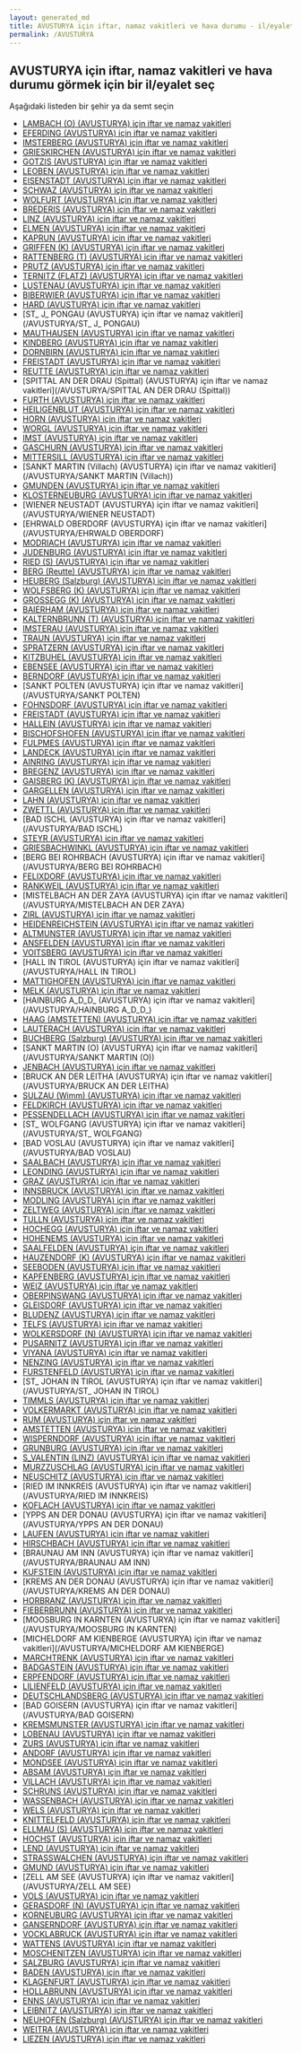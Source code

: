 ```yaml
---
layout: generated_md
title: AVUSTURYA için iftar, namaz vakitleri ve hava durumu - il/eyalet seç
permalink: /AVUSTURYA
---
```


## AVUSTURYA için iftar, namaz vakitleri ve hava durumu  görmek için bir il/eyalet seç

Aşağıdaki listeden bir şehir ya da semt seçin

* [LAMBACH (O) (AVUSTURYA) için iftar ve namaz vakitleri](/AVUSTURYA/LAMBACH (O))
* [EFERDING (AVUSTURYA) için iftar ve namaz vakitleri](/AVUSTURYA/EFERDING)
* [IMSTERBERG (AVUSTURYA) için iftar ve namaz vakitleri](/AVUSTURYA/IMSTERBERG)
* [GRIESKIRCHEN (AVUSTURYA) için iftar ve namaz vakitleri](/AVUSTURYA/GRIESKIRCHEN)
* [GOTZIS (AVUSTURYA) için iftar ve namaz vakitleri](/AVUSTURYA/GOTZIS)
* [LEOBEN (AVUSTURYA) için iftar ve namaz vakitleri](/AVUSTURYA/LEOBEN)
* [EISENSTADT (AVUSTURYA) için iftar ve namaz vakitleri](/AVUSTURYA/EISENSTADT)
* [SCHWAZ (AVUSTURYA) için iftar ve namaz vakitleri](/AVUSTURYA/SCHWAZ)
* [WOLFURT (AVUSTURYA) için iftar ve namaz vakitleri](/AVUSTURYA/WOLFURT)
* [BREDERIS (AVUSTURYA) için iftar ve namaz vakitleri](/AVUSTURYA/BREDERIS)
* [LINZ (AVUSTURYA) için iftar ve namaz vakitleri](/AVUSTURYA/LINZ)
* [ELMEN (AVUSTURYA) için iftar ve namaz vakitleri](/AVUSTURYA/ELMEN)
* [KAPRUN (AVUSTURYA) için iftar ve namaz vakitleri](/AVUSTURYA/KAPRUN)
* [GRIFFEN (K) (AVUSTURYA) için iftar ve namaz vakitleri](/AVUSTURYA/GRIFFEN (K))
* [RATTENBERG (T) (AVUSTURYA) için iftar ve namaz vakitleri](/AVUSTURYA/RATTENBERG (T))
* [PRUTZ (AVUSTURYA) için iftar ve namaz vakitleri](/AVUSTURYA/PRUTZ)
* [TERNITZ (FLATZ) (AVUSTURYA) için iftar ve namaz vakitleri](/AVUSTURYA/TERNITZ (FLATZ))
* [LUSTENAU (AVUSTURYA) için iftar ve namaz vakitleri](/AVUSTURYA/LUSTENAU)
* [BIBERWIER (AVUSTURYA) için iftar ve namaz vakitleri](/AVUSTURYA/BIBERWIER)
* [HARD (AVUSTURYA) için iftar ve namaz vakitleri](/AVUSTURYA/HARD)
* [ST_ J_ PONGAU (AVUSTURYA) için iftar ve namaz vakitleri](/AVUSTURYA/ST_ J_ PONGAU)
* [MAUTHAUSEN (AVUSTURYA) için iftar ve namaz vakitleri](/AVUSTURYA/MAUTHAUSEN)
* [KINDBERG (AVUSTURYA) için iftar ve namaz vakitleri](/AVUSTURYA/KINDBERG)
* [DORNBIRN (AVUSTURYA) için iftar ve namaz vakitleri](/AVUSTURYA/DORNBIRN)
* [FREISTADT  (AVUSTURYA) için iftar ve namaz vakitleri](/AVUSTURYA/FREISTADT )
* [REUTTE (AVUSTURYA) için iftar ve namaz vakitleri](/AVUSTURYA/REUTTE)
* [SPITTAL AN DER DRAU (Spittal) (AVUSTURYA) için iftar ve namaz vakitleri](/AVUSTURYA/SPITTAL AN DER DRAU (Spittal))
* [FURTH (AVUSTURYA) için iftar ve namaz vakitleri](/AVUSTURYA/FURTH)
* [HEILIGENBLUT (AVUSTURYA) için iftar ve namaz vakitleri](/AVUSTURYA/HEILIGENBLUT)
* [HORN (AVUSTURYA) için iftar ve namaz vakitleri](/AVUSTURYA/HORN)
* [WORGL (AVUSTURYA) için iftar ve namaz vakitleri](/AVUSTURYA/WORGL)
* [IMST (AVUSTURYA) için iftar ve namaz vakitleri](/AVUSTURYA/IMST)
* [GASCHURN (AVUSTURYA) için iftar ve namaz vakitleri](/AVUSTURYA/GASCHURN)
* [MITTERSILL (AVUSTURYA) için iftar ve namaz vakitleri](/AVUSTURYA/MITTERSILL)
* [SANKT MARTIN (Villach) (AVUSTURYA) için iftar ve namaz vakitleri](/AVUSTURYA/SANKT MARTIN (Villach))
* [GMUNDEN (AVUSTURYA) için iftar ve namaz vakitleri](/AVUSTURYA/GMUNDEN)
* [KLOSTERNEUBURG (AVUSTURYA) için iftar ve namaz vakitleri](/AVUSTURYA/KLOSTERNEUBURG)
* [WIENER NEUSTADT (AVUSTURYA) için iftar ve namaz vakitleri](/AVUSTURYA/WIENER NEUSTADT)
* [EHRWALD OBERDORF (AVUSTURYA) için iftar ve namaz vakitleri](/AVUSTURYA/EHRWALD OBERDORF)
* [MODRIACH (AVUSTURYA) için iftar ve namaz vakitleri](/AVUSTURYA/MODRIACH)
* [JUDENBURG (AVUSTURYA) için iftar ve namaz vakitleri](/AVUSTURYA/JUDENBURG)
* [RIED (S) (AVUSTURYA) için iftar ve namaz vakitleri](/AVUSTURYA/RIED (S))
* [BERG (Reutte) (AVUSTURYA) için iftar ve namaz vakitleri](/AVUSTURYA/BERG (Reutte))
* [HEUBERG (Salzburg) (AVUSTURYA) için iftar ve namaz vakitleri](/AVUSTURYA/HEUBERG (Salzburg))
* [WOLFSBERG (K) (AVUSTURYA) için iftar ve namaz vakitleri](/AVUSTURYA/WOLFSBERG (K))
* [GROSSEGG (K) (AVUSTURYA) için iftar ve namaz vakitleri](/AVUSTURYA/GROSSEGG (K))
* [BAIERHAM (AVUSTURYA) için iftar ve namaz vakitleri](/AVUSTURYA/BAIERHAM)
* [KALTERNBRUNN (T) (AVUSTURYA) için iftar ve namaz vakitleri](/AVUSTURYA/KALTERNBRUNN (T))
* [IMSTERAU (AVUSTURYA) için iftar ve namaz vakitleri](/AVUSTURYA/IMSTERAU)
* [TRAUN (AVUSTURYA) için iftar ve namaz vakitleri](/AVUSTURYA/TRAUN)
* [SPRATZERN (AVUSTURYA) için iftar ve namaz vakitleri](/AVUSTURYA/SPRATZERN)
* [KITZBUHEL (AVUSTURYA) için iftar ve namaz vakitleri](/AVUSTURYA/KITZBUHEL)
* [EBENSEE (AVUSTURYA) için iftar ve namaz vakitleri](/AVUSTURYA/EBENSEE)
* [BERNDORF (AVUSTURYA) için iftar ve namaz vakitleri](/AVUSTURYA/BERNDORF)
* [SANKT POLTEN (AVUSTURYA) için iftar ve namaz vakitleri](/AVUSTURYA/SANKT POLTEN)
* [FOHNSDORF (AVUSTURYA) için iftar ve namaz vakitleri](/AVUSTURYA/FOHNSDORF)
* [FREISTADT (AVUSTURYA) için iftar ve namaz vakitleri](/AVUSTURYA/FREISTADT)
* [HALLEIN (AVUSTURYA) için iftar ve namaz vakitleri](/AVUSTURYA/HALLEIN)
* [BISCHOFSHOFEN (AVUSTURYA) için iftar ve namaz vakitleri](/AVUSTURYA/BISCHOFSHOFEN)
* [FULPMES (AVUSTURYA) için iftar ve namaz vakitleri](/AVUSTURYA/FULPMES)
* [LANDECK (AVUSTURYA) için iftar ve namaz vakitleri](/AVUSTURYA/LANDECK)
* [AINRING (AVUSTURYA) için iftar ve namaz vakitleri](/AVUSTURYA/AINRING)
* [BREGENZ (AVUSTURYA) için iftar ve namaz vakitleri](/AVUSTURYA/BREGENZ)
* [GAISBERG (K) (AVUSTURYA) için iftar ve namaz vakitleri](/AVUSTURYA/GAISBERG (K))
* [GARGELLEN (AVUSTURYA) için iftar ve namaz vakitleri](/AVUSTURYA/GARGELLEN)
* [LAHN (AVUSTURYA) için iftar ve namaz vakitleri](/AVUSTURYA/LAHN)
* [ZWETTL (AVUSTURYA) için iftar ve namaz vakitleri](/AVUSTURYA/ZWETTL)
* [BAD ISCHL (AVUSTURYA) için iftar ve namaz vakitleri](/AVUSTURYA/BAD ISCHL)
* [STEYR (AVUSTURYA) için iftar ve namaz vakitleri](/AVUSTURYA/STEYR)
* [GRIESBACHWINKL (AVUSTURYA) için iftar ve namaz vakitleri](/AVUSTURYA/GRIESBACHWINKL)
* [BERG BEI ROHRBACH (AVUSTURYA) için iftar ve namaz vakitleri](/AVUSTURYA/BERG BEI ROHRBACH)
* [FELIXDORF (AVUSTURYA) için iftar ve namaz vakitleri](/AVUSTURYA/FELIXDORF)
* [RANKWEIL (AVUSTURYA) için iftar ve namaz vakitleri](/AVUSTURYA/RANKWEIL)
* [MISTELBACH AN DER ZAYA (AVUSTURYA) için iftar ve namaz vakitleri](/AVUSTURYA/MISTELBACH AN DER ZAYA)
* [ZIRL (AVUSTURYA) için iftar ve namaz vakitleri](/AVUSTURYA/ZIRL)
* [HEIDENREICHSTEIN (AVUSTURYA) için iftar ve namaz vakitleri](/AVUSTURYA/HEIDENREICHSTEIN)
* [ALTMUNSTER (AVUSTURYA) için iftar ve namaz vakitleri](/AVUSTURYA/ALTMUNSTER)
* [ANSFELDEN (AVUSTURYA) için iftar ve namaz vakitleri](/AVUSTURYA/ANSFELDEN)
* [VOITSBERG (AVUSTURYA) için iftar ve namaz vakitleri](/AVUSTURYA/VOITSBERG)
* [HALL IN TIROL (AVUSTURYA) için iftar ve namaz vakitleri](/AVUSTURYA/HALL IN TIROL)
* [MATTIGHOFEN (AVUSTURYA) için iftar ve namaz vakitleri](/AVUSTURYA/MATTIGHOFEN)
* [MELK (AVUSTURYA) için iftar ve namaz vakitleri](/AVUSTURYA/MELK)
* [HAINBURG A_D_D_ (AVUSTURYA) için iftar ve namaz vakitleri](/AVUSTURYA/HAINBURG A_D_D_)
* [HAAG (AMSTETTEN) (AVUSTURYA) için iftar ve namaz vakitleri](/AVUSTURYA/HAAG (AMSTETTEN))
* [LAUTERACH (AVUSTURYA) için iftar ve namaz vakitleri](/AVUSTURYA/LAUTERACH)
* [BUCHBERG (Salzburg) (AVUSTURYA) için iftar ve namaz vakitleri](/AVUSTURYA/BUCHBERG (Salzburg))
* [SANKT MARTIN (O) (AVUSTURYA) için iftar ve namaz vakitleri](/AVUSTURYA/SANKT MARTIN (O))
* [JENBACH (AVUSTURYA) için iftar ve namaz vakitleri](/AVUSTURYA/JENBACH)
* [BRUCK AN DER LEITHA (AVUSTURYA) için iftar ve namaz vakitleri](/AVUSTURYA/BRUCK AN DER LEITHA)
* [SULZAU (Wimm) (AVUSTURYA) için iftar ve namaz vakitleri](/AVUSTURYA/SULZAU (Wimm))
* [FELDKIRCH (AVUSTURYA) için iftar ve namaz vakitleri](/AVUSTURYA/FELDKIRCH)
* [PESSENDELLACH (AVUSTURYA) için iftar ve namaz vakitleri](/AVUSTURYA/PESSENDELLACH)
* [ST_ WOLFGANG (AVUSTURYA) için iftar ve namaz vakitleri](/AVUSTURYA/ST_ WOLFGANG)
* [BAD VOSLAU (AVUSTURYA) için iftar ve namaz vakitleri](/AVUSTURYA/BAD VOSLAU)
* [SAALBACH (AVUSTURYA) için iftar ve namaz vakitleri](/AVUSTURYA/SAALBACH)
* [LEONDING (AVUSTURYA) için iftar ve namaz vakitleri](/AVUSTURYA/LEONDING)
* [GRAZ (AVUSTURYA) için iftar ve namaz vakitleri](/AVUSTURYA/GRAZ)
* [INNSBRUCK (AVUSTURYA) için iftar ve namaz vakitleri](/AVUSTURYA/INNSBRUCK)
* [MODLING (AVUSTURYA) için iftar ve namaz vakitleri](/AVUSTURYA/MODLING)
* [ZELTWEG (AVUSTURYA) için iftar ve namaz vakitleri](/AVUSTURYA/ZELTWEG)
* [TULLN (AVUSTURYA) için iftar ve namaz vakitleri](/AVUSTURYA/TULLN)
* [HOCHEGG (AVUSTURYA) için iftar ve namaz vakitleri](/AVUSTURYA/HOCHEGG)
* [HOHENEMS (AVUSTURYA) için iftar ve namaz vakitleri](/AVUSTURYA/HOHENEMS)
* [SAALFELDEN (AVUSTURYA) için iftar ve namaz vakitleri](/AVUSTURYA/SAALFELDEN)
* [HAUZENDORF (K) (AVUSTURYA) için iftar ve namaz vakitleri](/AVUSTURYA/HAUZENDORF (K))
* [SEEBODEN (AVUSTURYA) için iftar ve namaz vakitleri](/AVUSTURYA/SEEBODEN)
* [KAPFENBERG (AVUSTURYA) için iftar ve namaz vakitleri](/AVUSTURYA/KAPFENBERG)
* [WEIZ (AVUSTURYA) için iftar ve namaz vakitleri](/AVUSTURYA/WEIZ)
* [OBERPINSWANG (AVUSTURYA) için iftar ve namaz vakitleri](/AVUSTURYA/OBERPINSWANG)
* [GLEISDORF (AVUSTURYA) için iftar ve namaz vakitleri](/AVUSTURYA/GLEISDORF)
* [BLUDENZ (AVUSTURYA) için iftar ve namaz vakitleri](/AVUSTURYA/BLUDENZ)
* [TELFS (AVUSTURYA) için iftar ve namaz vakitleri](/AVUSTURYA/TELFS)
* [WOLKERSDORF (N) (AVUSTURYA) için iftar ve namaz vakitleri](/AVUSTURYA/WOLKERSDORF (N))
* [PUSARNITZ (AVUSTURYA) için iftar ve namaz vakitleri](/AVUSTURYA/PUSARNITZ)
* [VIYANA (AVUSTURYA) için iftar ve namaz vakitleri](/AVUSTURYA/VIYANA)
* [NENZING (AVUSTURYA) için iftar ve namaz vakitleri](/AVUSTURYA/NENZING)
* [FURSTENFELD (AVUSTURYA) için iftar ve namaz vakitleri](/AVUSTURYA/FURSTENFELD)
* [ST_ JOHAN IN TIROL (AVUSTURYA) için iftar ve namaz vakitleri](/AVUSTURYA/ST_ JOHAN IN TIROL)
* [TIMMLS (AVUSTURYA) için iftar ve namaz vakitleri](/AVUSTURYA/TIMMLS)
* [VOLKERMARKT (AVUSTURYA) için iftar ve namaz vakitleri](/AVUSTURYA/VOLKERMARKT)
* [RUM (AVUSTURYA) için iftar ve namaz vakitleri](/AVUSTURYA/RUM)
* [AMSTETTEN (AVUSTURYA) için iftar ve namaz vakitleri](/AVUSTURYA/AMSTETTEN)
* [WISPERNDORF (AVUSTURYA) için iftar ve namaz vakitleri](/AVUSTURYA/WISPERNDORF)
* [GRUNBURG (AVUSTURYA) için iftar ve namaz vakitleri](/AVUSTURYA/GRUNBURG)
* [S_VALENTIN (LINZ) (AVUSTURYA) için iftar ve namaz vakitleri](/AVUSTURYA/S_VALENTIN (LINZ))
* [MURZZUSCHLAG (AVUSTURYA) için iftar ve namaz vakitleri](/AVUSTURYA/MURZZUSCHLAG)
* [NEUSCHITZ (AVUSTURYA) için iftar ve namaz vakitleri](/AVUSTURYA/NEUSCHITZ)
* [RIED IM INNKREIS (AVUSTURYA) için iftar ve namaz vakitleri](/AVUSTURYA/RIED IM INNKREIS)
* [KOFLACH (AVUSTURYA) için iftar ve namaz vakitleri](/AVUSTURYA/KOFLACH)
* [YPPS AN DER DONAU (AVUSTURYA) için iftar ve namaz vakitleri](/AVUSTURYA/YPPS AN DER DONAU)
* [LAUFEN (AVUSTURYA) için iftar ve namaz vakitleri](/AVUSTURYA/LAUFEN)
* [HIRSCHBACH (AVUSTURYA) için iftar ve namaz vakitleri](/AVUSTURYA/HIRSCHBACH)
* [BRAUNAU AM INN (AVUSTURYA) için iftar ve namaz vakitleri](/AVUSTURYA/BRAUNAU AM INN)
* [KUFSTEIN (AVUSTURYA) için iftar ve namaz vakitleri](/AVUSTURYA/KUFSTEIN)
* [KREMS AN DER DONAU (AVUSTURYA) için iftar ve namaz vakitleri](/AVUSTURYA/KREMS AN DER DONAU)
* [HORBRANZ (AVUSTURYA) için iftar ve namaz vakitleri](/AVUSTURYA/HORBRANZ)
* [FIEBERBRUNN (AVUSTURYA) için iftar ve namaz vakitleri](/AVUSTURYA/FIEBERBRUNN)
* [MOOSBURG IN KARNTEN (AVUSTURYA) için iftar ve namaz vakitleri](/AVUSTURYA/MOOSBURG IN KARNTEN)
* [MICHELDORF AM KIENBERGE (AVUSTURYA) için iftar ve namaz vakitleri](/AVUSTURYA/MICHELDORF AM KIENBERGE)
* [MARCHTRENK (AVUSTURYA) için iftar ve namaz vakitleri](/AVUSTURYA/MARCHTRENK)
* [BADGASTEIN (AVUSTURYA) için iftar ve namaz vakitleri](/AVUSTURYA/BADGASTEIN)
* [ERPFENDORF (AVUSTURYA) için iftar ve namaz vakitleri](/AVUSTURYA/ERPFENDORF)
* [LILIENFELD (AVUSTURYA) için iftar ve namaz vakitleri](/AVUSTURYA/LILIENFELD)
* [DEUTSCHLANDSBERG  (AVUSTURYA) için iftar ve namaz vakitleri](/AVUSTURYA/DEUTSCHLANDSBERG )
* [BAD GOISERN (AVUSTURYA) için iftar ve namaz vakitleri](/AVUSTURYA/BAD GOISERN)
* [KREMSMUNSTER (AVUSTURYA) için iftar ve namaz vakitleri](/AVUSTURYA/KREMSMUNSTER)
* [LOBENAU (AVUSTURYA) için iftar ve namaz vakitleri](/AVUSTURYA/LOBENAU)
* [ZURS (AVUSTURYA) için iftar ve namaz vakitleri](/AVUSTURYA/ZURS)
* [ANDORF (AVUSTURYA) için iftar ve namaz vakitleri](/AVUSTURYA/ANDORF)
* [MONDSEE (AVUSTURYA) için iftar ve namaz vakitleri](/AVUSTURYA/MONDSEE)
* [ABSAM (AVUSTURYA) için iftar ve namaz vakitleri](/AVUSTURYA/ABSAM)
* [VILLACH (AVUSTURYA) için iftar ve namaz vakitleri](/AVUSTURYA/VILLACH)
* [SCHRUNS (AVUSTURYA) için iftar ve namaz vakitleri](/AVUSTURYA/SCHRUNS)
* [WASSENBACH (AVUSTURYA) için iftar ve namaz vakitleri](/AVUSTURYA/WASSENBACH)
* [WELS (AVUSTURYA) için iftar ve namaz vakitleri](/AVUSTURYA/WELS)
* [KNITTELFELD (AVUSTURYA) için iftar ve namaz vakitleri](/AVUSTURYA/KNITTELFELD)
* [ELLMAU (S) (AVUSTURYA) için iftar ve namaz vakitleri](/AVUSTURYA/ELLMAU (S))
* [HOCHST (AVUSTURYA) için iftar ve namaz vakitleri](/AVUSTURYA/HOCHST)
* [LEND (AVUSTURYA) için iftar ve namaz vakitleri](/AVUSTURYA/LEND)
* [STRASSWALCHEN (AVUSTURYA) için iftar ve namaz vakitleri](/AVUSTURYA/STRASSWALCHEN)
* [GMUND (AVUSTURYA) için iftar ve namaz vakitleri](/AVUSTURYA/GMUND)
* [ZELL AM SEE (AVUSTURYA) için iftar ve namaz vakitleri](/AVUSTURYA/ZELL AM SEE)
* [VOLS (AVUSTURYA) için iftar ve namaz vakitleri](/AVUSTURYA/VOLS)
* [GERASDORF (N) (AVUSTURYA) için iftar ve namaz vakitleri](/AVUSTURYA/GERASDORF (N))
* [KORNEUBURG (AVUSTURYA) için iftar ve namaz vakitleri](/AVUSTURYA/KORNEUBURG)
* [GANSERNDORF (AVUSTURYA) için iftar ve namaz vakitleri](/AVUSTURYA/GANSERNDORF)
* [VOCKLABRUCK (AVUSTURYA) için iftar ve namaz vakitleri](/AVUSTURYA/VOCKLABRUCK)
* [WATTENS (AVUSTURYA) için iftar ve namaz vakitleri](/AVUSTURYA/WATTENS)
* [MOSCHENITZEN (AVUSTURYA) için iftar ve namaz vakitleri](/AVUSTURYA/MOSCHENITZEN)
* [SALZBURG (AVUSTURYA) için iftar ve namaz vakitleri](/AVUSTURYA/SALZBURG)
* [BADEN (AVUSTURYA) için iftar ve namaz vakitleri](/AVUSTURYA/BADEN)
* [KLAGENFURT (AVUSTURYA) için iftar ve namaz vakitleri](/AVUSTURYA/KLAGENFURT)
* [HOLLABRUNN (AVUSTURYA) için iftar ve namaz vakitleri](/AVUSTURYA/HOLLABRUNN)
* [ENNS (AVUSTURYA) için iftar ve namaz vakitleri](/AVUSTURYA/ENNS)
* [LEIBNITZ (AVUSTURYA) için iftar ve namaz vakitleri](/AVUSTURYA/LEIBNITZ)
* [NEUHOFEN (Salzburg) (AVUSTURYA) için iftar ve namaz vakitleri](/AVUSTURYA/NEUHOFEN (Salzburg))
* [WEITRA (AVUSTURYA) için iftar ve namaz vakitleri](/AVUSTURYA/WEITRA)
* [LIEZEN (AVUSTURYA) için iftar ve namaz vakitleri](/AVUSTURYA/LIEZEN)
